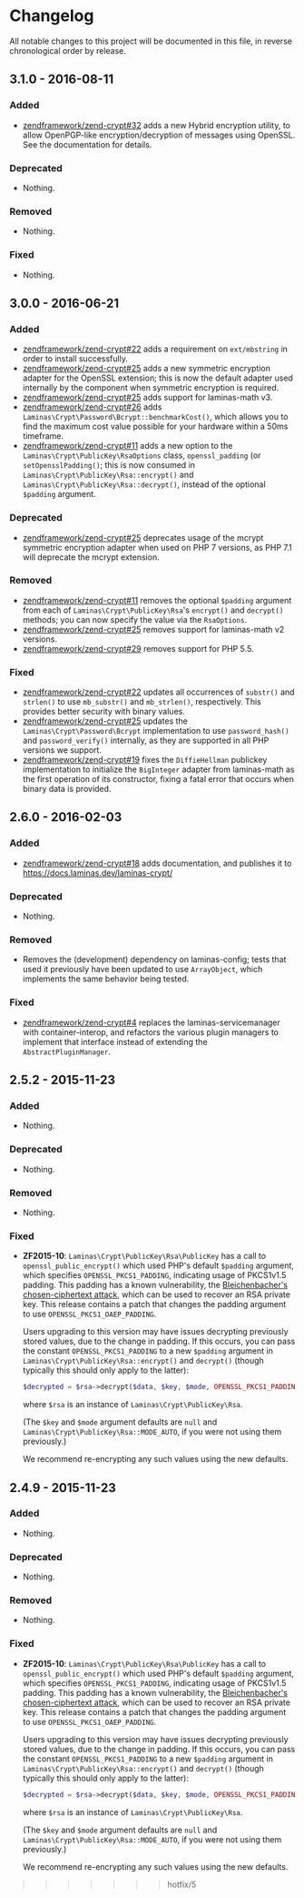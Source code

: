 # Changelog

All notable changes to this project will be documented in this file, in reverse
chronological order by release.

## 3.1.0 - 2016-08-11

### Added

- [zendframework/zend-crypt#32](https://github.com/zendframework/zend-crypt/pull/32) adds a new Hybrid
  encryption utility, to allow OpenPGP-like encryption/decryption of messages
  using OpenSSL. See the documentation for details.

### Deprecated

- Nothing.

### Removed

- Nothing.

### Fixed

- Nothing.

## 3.0.0 - 2016-06-21

### Added

- [zendframework/zend-crypt#22](https://github.com/zendframework/zend-crypt/pull/22) adds a requirement
  on `ext/mbstring` in order to install successfully.
- [zendframework/zend-crypt#25](https://github.com/zendframework/zend-crypt/pull/25) adds a new
  symmetric encryption adapter for the OpenSSL extension; this is now the
  default adapter used internally by the component when symmetric encryption is
  required.
- [zendframework/zend-crypt#25](https://github.com/zendframework/zend-crypt/pull/25) adds support for
  laminas-math v3.
- [zendframework/zend-crypt#26](https://github.com/zendframework/zend-crypt/pull/26) adds
  `Laminas\Crypt\Password\Bcrypt::benchmarkCost()`, which allows you to find the
  maximum cost value possible for your hardware within a 50ms timeframe.
- [zendframework/zend-crypt#11](https://github.com/zendframework/zend-crypt/pull/11) adds a new option
  to the `Laminas\Crypt\PublicKey\RsaOptions` class, `openssl_padding` (or
  `setOpensslPadding()`; this is now consumed in
  `Laminas\Crypt\PublicKey\Rsa::encrypt()` and
  `Laminas\Crypt\PublicKey\Rsa::decrypt()`, instead of the optional `$padding`
  argument.

### Deprecated

- [zendframework/zend-crypt#25](https://github.com/zendframework/zend-crypt/pull/25) deprecates usage of the
  mcrypt symmetric encryption adapter when used on PHP 7 versions, as PHP 7.1
  will deprecate the mcrypt extension.

### Removed

- [zendframework/zend-crypt#11](https://github.com/zendframework/zend-crypt/pull/11) removes the
  optional `$padding` argument from each of `Laminas\Crypt\PublicKey\Rsa`'s
  `encrypt()` and `decrypt()` methods; you can now specify the value via the
  `RsaOptions`.
- [zendframework/zend-crypt#25](https://github.com/zendframework/zend-crypt/pull/25) removes support for
  laminas-math v2 versions.
- [zendframework/zend-crypt#29](https://github.com/zendframework/zend-crypt/pull/29) removes support for
  PHP 5.5.

### Fixed

- [zendframework/zend-crypt#22](https://github.com/zendframework/zend-crypt/pull/22) updates all
  occurrences of `substr()` and `strlen()` to use `mb_substr()` and
  `mb_strlen()`, respectively. This provides better security with binary values.
- [zendframework/zend-crypt#25](https://github.com/zendframework/zend-crypt/pull/25) updates the
  `Laminas\Crypt\Password\Bcrypt` implementation to use `password_hash()` and
  `password_verify()` internally, as they are supported in all PHP versions we
  support.
- [zendframework/zend-crypt#19](https://github.com/zendframework/zend-crypt/pull/19) fixes the
  `DiffieHellman` publickey implementation to initialize the `BigInteger`
  adapter from laminas-math as the first operation of its constructor, fixing a
  fatal error that occurs when binary data is provided.

## 2.6.0 - 2016-02-03

### Added

- [zendframework/zend-crypt#18](https://github.com/zendframework/zend-crypt/pull/18) adds documentation,
  and publishes it to https://docs.laminas.dev/laminas-crypt/

### Deprecated

- Nothing.

### Removed

- Removes the (development) dependency on laminas-config; tests that used it
  previously have been updated to use `ArrayObject`, which implements the same
  behavior being tested.

### Fixed

- [zendframework/zend-crypt#4](https://github.com/zendframework/zend-crypt/pull/4) replaces
  the laminas-servicemanager with container-interop, and refactors the
  various plugin managers to implement that interface instead of extending the
  `AbstractPluginManager`.

## 2.5.2 - 2015-11-23

### Added

- Nothing.

### Deprecated

- Nothing.

### Removed

- Nothing.

### Fixed

- **ZF2015-10**: `Laminas\Crypt\PublicKey\Rsa\PublicKey` has a call to `openssl_public_encrypt()`
  which used PHP's default `$padding` argument, which specifies
  `OPENSSL_PKCS1_PADDING`, indicating usage of PKCS1v1.5 padding. This padding
  has a known vulnerability, the
  [Bleichenbacher's chosen-ciphertext attack](http://crypto.stackexchange.com/questions/12688/can-you-explain-bleichenbachers-cca-attack-on-pkcs1-v1-5),
  which can be used to recover an RSA private key. This release contains a patch
  that changes the padding argument to use `OPENSSL_PKCS1_OAEP_PADDING`.

  Users upgrading to this version may have issues decrypting previously stored
  values, due to the change in padding. If this occurs, you can pass the
  constant `OPENSSL_PKCS1_PADDING` to a new `$padding` argument in
  `Laminas\Crypt\PublicKey\Rsa::encrypt()` and `decrypt()` (though typically this
  should only apply to the latter):

  ```php
  $decrypted = $rsa->decrypt($data, $key, $mode, OPENSSL_PKCS1_PADDING);
  ```

  where `$rsa` is an instance of `Laminas\Crypt\PublicKey\Rsa`.

  (The `$key` and `$mode` argument defaults are `null` and
  `Laminas\Crypt\PublicKey\Rsa::MODE_AUTO`, if you were not using them previously.)

  We recommend re-encrypting any such values using the new defaults.

## 2.4.9 - 2015-11-23

### Added

- Nothing.

### Deprecated

- Nothing.

### Removed

- Nothing.

### Fixed

- **ZF2015-10**: `Laminas\Crypt\PublicKey\Rsa\PublicKey` has a call to `openssl_public_encrypt()`
  which used PHP's default `$padding` argument, which specifies
  `OPENSSL_PKCS1_PADDING`, indicating usage of PKCS1v1.5 padding. This padding
  has a known vulnerability, the
  [Bleichenbacher's chosen-ciphertext attack](http://crypto.stackexchange.com/questions/12688/can-you-explain-bleichenbachers-cca-attack-on-pkcs1-v1-5),
  which can be used to recover an RSA private key. This release contains a patch
  that changes the padding argument to use `OPENSSL_PKCS1_OAEP_PADDING`.

  Users upgrading to this version may have issues decrypting previously stored
  values, due to the change in padding. If this occurs, you can pass the
  constant `OPENSSL_PKCS1_PADDING` to a new `$padding` argument in
  `Laminas\Crypt\PublicKey\Rsa::encrypt()` and `decrypt()` (though typically this
  should only apply to the latter):

  ```php
  $decrypted = $rsa->decrypt($data, $key, $mode, OPENSSL_PKCS1_PADDING);
  ```

  where `$rsa` is an instance of `Laminas\Crypt\PublicKey\Rsa`.

  (The `$key` and `$mode` argument defaults are `null` and
  `Laminas\Crypt\PublicKey\Rsa::MODE_AUTO`, if you were not using them previously.)

  We recommend re-encrypting any such values using the new defaults.
>>>>>>> hotfix/5
